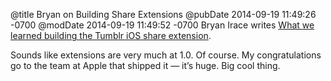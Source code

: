 @title Bryan on Building Share Extensions
@pubDate 2014-09-19 11:49:26 -0700
@modDate 2014-09-19 11:49:52 -0700
Bryan Irace writes <a href="http://bryan.io/post/97658826431/what-we-learned-building-the-tumblr-ios-share-extension">What we learned building the Tumblr iOS share extension</a>.

Sounds like extensions are very much at 1.0. Of course. My congratulations go to the team at Apple that shipped it — it’s huge. Big cool thing.
